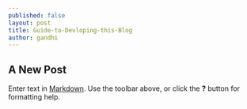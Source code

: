 ```yaml
---
published: false
layout: post
title: Guide-to-Devloping-this-Blog
author: gandhi
---
```


## A New Post

Enter text in [Markdown](http://daringfireball.net/projects/markdown/). Use the toolbar above, or click the **?** button for formatting help.
